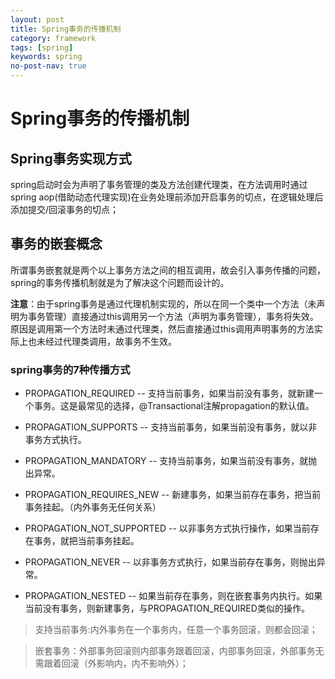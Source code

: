 ```yaml
---
layout: post
title: Spring事务的传播机制
category: framework
tags: [spring]
keywords: spring
no-post-nav: true
---
```


# Spring事务的传播机制

## Spring事务实现方式
spring启动时会为声明了事务管理的类及方法创建代理类，在方法调用时通过spring aop(借助动态代理实现)在业务处理前添加开启事务的切点，在逻辑处理后添加提交/回滚事务的切点；

## 事务的嵌套概念
所谓事务嵌套就是两个以上事务方法之间的相互调用，故会引入事务传播的问题，spring的事务传播机制就是为了解决这个问题而设计的。

__注意__：由于spring事务是通过代理机制实现的，所以在同一个类中一个方法（未声明为事务管理）直接通过this调用另一个方法（声明为事务管理），事务将失效。原因是调用第一个方法时未通过代理类，然后直接通过this调用声明事务的方法实际上也未经过代理类调用，故事务不生效。

### spring事务的7种传播方式

- PROPAGATION_REQUIRED -- 支持当前事务，如果当前没有事务，就新建一个事务。这是最常见的选择，@Transactional注解propagation的默认值。

- PROPAGATION_SUPPORTS -- 支持当前事务，如果当前没有事务，就以非事务方式执行。 

- PROPAGATION_MANDATORY -- 支持当前事务，如果当前没有事务，就抛出异常。 

- PROPAGATION_REQUIRES_NEW -- 新建事务，如果当前存在事务，把当前事务挂起。（内外事务无任何关系） 

- PROPAGATION_NOT_SUPPORTED -- 以非事务方式执行操作，如果当前存在事务，就把当前事务挂起。 

- PROPAGATION_NEVER -- 以非事务方式执行，如果当前存在事务，则抛出异常。 

- PROPAGATION_NESTED -- 如果当前存在事务，则在嵌套事务内执行。如果当前没有事务，则新建事务，与PROPAGATION_REQUIRED类似的操作。

> 支持当前事务:内外事务在一个事务内，任意一个事务回滚，则都会回滚；

> 嵌套事务：外部事务回滚则内部事务跟着回滚，内部事务回滚，外部事务无需跟着回滚（外影响内，内不影响外）；